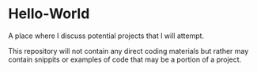 # Hello-World
A place where I discuss potential projects that I will attempt.

This repository will not contain any direct coding materials but rather may contain snippits or examples of code that may
be a portion of a project.
